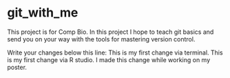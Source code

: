 # git_with_me
This project is for Comp Bio.  In this project I hope to teach git basics and send you on your way with the tools for mastering version control.



Write your changes below this line:
This is my first change via terminal.
This is my first change via R studio.
I made this change while working on my poster.
